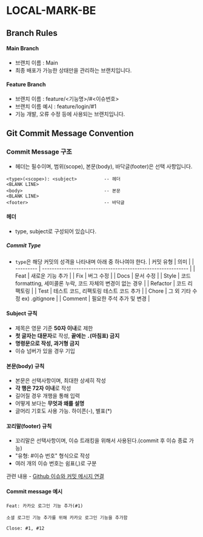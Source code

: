 # LOCAL-MARK-BE

## Branch Rules

#### Main Branch

- 브랜치 이름 : Main
- 최종 배포가 가능한 상태만을 관리하는 브랜치입니다.

#### Feature Branch

- 브랜치 이름 : feature/<기능명>/#<이슈번호>
- 브랜치 이름 예시 : feature/login/#1
- 기능 개발, 오류 수정 등에 사용되는 브랜치입니다.

## Git Commit Message Convention

### Commit Message 구조

- 헤더는 필수이며, 범위(scope), 본문(body), 바닥글(footer)은 선택 사항입니다.

```
<type>(<scope>): <subject>          -- 헤더
<BLANK LINE>
<body>                              -- 본문
<BLANK LINE>
<footer>                            -- 바닥글
```

#### 헤더

- type, subject로 구성되어 있습니다.

##### Commit Type

- `type`은 해당 커밋의 성격을 나타내며 아래 중 하나여야 한다.
  | 커밋 유형 | 의미 |
  | --------- | ------------------------------------------------------------ |
  | Feat | 새로운 기능 추가 |
  | Fix | 버그 수정 |
  | Docs | 문서 수정 |
  | Style | 코드 formatting, 세미콜론 누락, 코드 자체의 변경이 없는 경우 |
  | Refactor | 코드 리팩토링 |
  | Test | 테스트 코드, 리팩토링 테스트 코드 추가 |
  | Chore | 그 외 기타 수정 ex) .gitignore |
  | Comment | 필요한 주석 추가 및 변경 |

#### Subject 규칙

- 제목은 영문 기준 **50자 이내**로 제한
- **첫 글자는 대문자**로 작성, **끝에는 `.`(마침표) 금지**
- **명령문으로 작성, 과거형 금지**
- 이슈 넘버가 있을 경우 기입

#### 본문(body) 규칙

- 본문은 선택사항이며, 최대한 상세히 작성
- **각 행은 72자 이내**로 작성
- 길어질 경우 개행을 통해 입력
- 어떻게 보다는 **무엇과 왜를 설명**
- 글머리 기호도 사용 가능. 하이픈(-), 별표(\*)

#### 꼬리말(footer) 규칙

- 꼬리말은 선택사항이며, 이슈 트래킹을 위해서 사용된다.(commit 후 이슈 종료 가능)
- "유형: #이슈 번호" 형식으로 작성
- 여러 개의 이슈 번호는 쉼표(,)로 구분

관련 내용 - [Github 이슈와 커밋 메시지 연결](https://devport.tistory.com/12)

#### Commit message 예시

```
Feat: 카카오 로그인 기능 추가(#1)

소셜 로그인 기능 추가를 위해 카카오 로그인 기능을 추가함

Close: #1, #12
```
